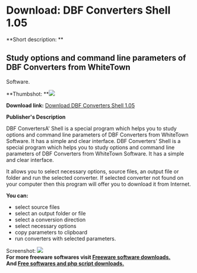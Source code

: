 # Download: DBF Converters Shell 1.05

**Short description: **

## Study options and command line parameters of DBF Converters from WhiteTown
Software.

  
**Thumbshot: **![](http://www.freewarefiles.com/screenshot/dbfcvtrshell_md.jpg)   
  
**Download link:** [Download DBF Converters Shell 1.05](http://freesoftwares.boysofts.com/DBF-Converters-Shell_program_48910.html)  
  

**Publisher's Description**  
  

DBF ConvertersA' Shell is a special program which helps you to study options
and command line parameters of DBF Converters from WhiteTown Software. It has
a simple and clear interface. DBF Converters' Shell is a special program which
helps you to study options and command line parameters of DBF Converters from
WhiteTown Software. It has a simple and clear interface.

It allows you to select necessary options, source files, an output file or
folder and run the selected converter. If selected converter not found on your
computer then this program will offer you to download it from Internet.

**You can:**

  * select source files 
  * select an output folder or file 
  * select a conversion direction 
  * select necessary options 
  * copy parameters to clipboard 
  * run converters with selected parameters. 

  
  
Screenshot: ![](http://www.freewarefiles.com/screenshot/dbfcvtrshell.jpg)  
**For more freeware softwares visit [Freeware software downloads.](http://freesoftwares.boysofts.com/)**   
**And [Free softwares and php script downloads.](http://www.boysofts.com/)**

